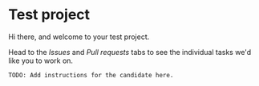 # Test project

Hi there, and welcome to your test project.

Head to the *Issues* and *Pull requests* tabs to see the individual tasks we'd like you to work on.

`TODO: Add instructions for the candidate here.`